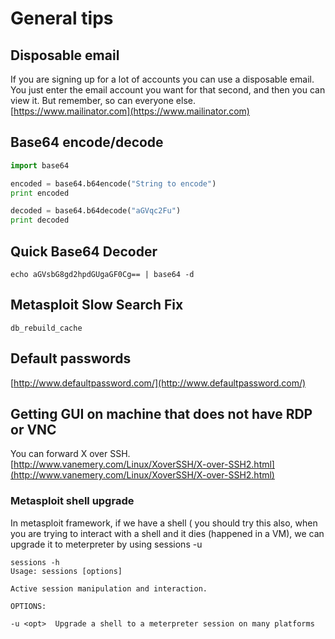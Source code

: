 # General tips

## Disposable email

If you are signing up for a lot of accounts you can use a disposable email. You just enter the email account you want for that second, and then you can view it. But remember, so can everyone else.  
[https://www.mailinator.com](https://www.mailinator.com)

## Base64 encode/decode

```python
import base64

encoded = base64.b64encode("String to encode")
print encoded

decoded = base64.b64decode("aGVqc2Fu")
print decoded
```

## Quick Base64 Decoder

```
echo aGVsbG8gd2hpdGUgaGF0Cg== | base64 -d
```

## Metasploit Slow Search Fix

```
db_rebuild_cache
```

## Default passwords

[http://www.defaultpassword.com/](http://www.defaultpassword.com/)

## Getting GUI on machine that does not have RDP or VNC

You can forward X over SSH.  
[http://www.vanemery.com/Linux/XoverSSH/X-over-SSH2.html](http://www.vanemery.com/Linux/XoverSSH/X-over-SSH2.html)

### Metasploit shell upgrade

 In metasploit framework, if we have a shell \( you should try this also, when you are trying to interact with a shell and it dies \(happened in a VM\), we can upgrade it to meterpreter by using sessions -u

```
sessions -h
Usage: sessions [options]

Active session manipulation and interaction.

OPTIONS:

-u <opt>  Upgrade a shell to a meterpreter session on many platforms
```



